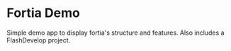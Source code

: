 Fortia Demo
===========

Simple demo app to display fortia's structure and features.
Also includes a FlashDevelop project.
